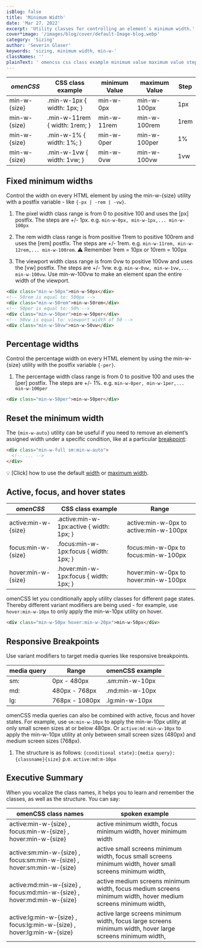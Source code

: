 ```yaml
---
isBlog: false
title: 'Minimum Width'
date: 'Mar 27. 2022'
excerpt: 'Utility classes for controlling an element`s minimum width.'
cover*image: '/images/blog/cover/default-Image-blog.webp'
category: 'Sizing'
author: 'Severin Glaser'
keywords: 'sizing, minimum width, min-w-'
classNames: ''
plainText: ' omencss css class example minimum value maximum value step - - - min-w- size min-w-1px width: 1px; min-w-0px min-w-100px 1px min-w- size min-w-11rem width: 1rem; min-w-11rem min-w-100rem 1rem min-w- size min-w-1% width: 1%; min-w-0per min-w-100per 1% min-w- size min-w-1vw width: 1vw; min-w-0vw min-w-100vw 1vw fixed minimum widths control the width on every html element by using the min-w- size utility with a postfix variable - like -px -rem -vw 1 the pixel width class range is from 0 to positive 100 and uses the px postfix the steps are + - 1px e g min-w-0px min-w-1px min-w-100px 2 the rem width class range is from positive 11rem to positive 100rem and uses the rem postfix the steps are + - 1rem e g min-w-11rem min-w-12rem min-w-100rem ⚠️ remember 1rem = 10px or 10rem = 100px 3 the viewport width class range is from 0vw to positive 100vw and uses the vw postfix the steps are + - 1vw e g min-w-0vw min-w-1vw min-w-100vw use min-w-100vw to make an element span the entire width of the viewport html div class=min-w-50px min-w-50px div ! 50rem is equal to: 500px div class=min-w-50rem min-w-50rem div ! 50per is equal to: 50% div class=min-w-50per min-w-50per div ! 50vw is equal to: viewport width of 50 div class=min-w-50vw min-w-50vw div percentage widths control the percentage width on every html element by using the min-w- size utility with the postfix variable -per 1 the percentage width class range is from 0 to positive 100 and uses the per postfix the steps are + - 1% e g min-w-0per min-w-1per min-w-100per html div class=min-w-50per min-w-50per div reset the minimum width the min-w-auto utility can be useful if you need to remove an element’s assigned width under a specific condition like at a particular breakpoint blog responsive-omencss-breakpoints : html div class=min-w-full sm:min-w-auto ! div active focus and hover states omencss css class example range - - active:min-w- size active :min-w-1px:active width: 1px; active:min-w-0px to active:min-w-100px focus:min-w- size focus :min-w-1px:focus width: 1px; focus:min-w-0px to focus:min-w-100px hover:min-w- size hover :min-w-1px:focus width: 1px; hover:min-w-0px to hover:min-w-100px omencss let you conditionally apply utility classes for different page states thereby different variant modifiers are being used - for example use hover:min-w-10px to only apply the min-w-10px utility on hover html div class=min-w-50px hover:min-w-20px min-w-50px div responsive breakpoints use variant modifiers to target media queries like responsive breakpoints media query range omencss example - - sm: 0px - 480px sm:min-w-10px md: 480px - 768px md:min-w-10px lg: 768px - 1080px lg:min-w-10px omencss media queries can also be combined with active focus and hover states for example use sm:min-w-10px to apply the min-w-10px utility at only small screen sizes at or below 480px or active:md:min-w-10px to apply the min-w-10px utility at only between small screen sizes 480px and medium screen sizes 768px 1 the structure is as follows: conditional state : media query : classname size p e active:md:m-10px executive summary when you vocalize the class names it helps you to learn and remember the classes as well as the structure you can say: omencss class names spoken example active:min-w- size focus:min-w- size hover:min-w- size active minimum width focus minimum width hover minimum width active:sm:min-w- size focus:sm:min-w- size hover:sm:min-w- size active small screens minimum width focus small screens minimum width hover small screens minimum width active:md:min-w- size focus:md:min-w- size hover:md:min-w- size active medium screens minimum width focus medium screens minimum width hover medium screens minimum width active:lg:min-w- size focus:lg:min-w- size hover:lg:min-w- size active large screens minimum width focus large screens minimum width hover large screens minimum width '
---
```


| _omenCSS_    | CSS class example             | minimum Value | maximum Value | Step |
| ------------ | ----------------------------- | ------------- | ------------- | ---- |
| min-w-{size} | .min-w-1px { width: 1px; }    | min-w-0px     | min-w-100px   | 1px  |
| min-w-{size} | .min-w-11rem { width: 1rem; } | min-w-11rem   | min-w-100rem  | 1rem |
| min-w-{size} | .min-w-1% { width: 1%; }      | min-w-0per    | min-w-100per  | 1%   |
| min-w-{size} | .min-w-1vw { width: 1vw; }    | min-w-0vw     | min-w-100vw   | 1vw  |

## Fixed minimum widths

Control the width on every HTML element by using the min-w-{size} utility with a postfix variable - like `{-px | -rem | -vw}`.

1. The pixel width class range is from 0 to positive 100 and uses the [px] postfix. The steps are +/- 1px. e.g. `min-w-0px, min-w-1px,... min-w-100px`

2. The rem width class range is from positive 11rem to positive 100rem and uses the [rem] postfix. The steps are +/- 1rem. e.g. `min-w-11rem, min-w-12rem,... min-w-100rem`. ⚠️ Remember 1rem = 10px or 10rem = 100px

3. The viewport width class range is from 0vw to positive 100vw and uses the [vw] postfix. The steps are +/- 1vw. e.g. `min-w-0vw, min-w-1vw,... min-w-100vw`. Use min-w-100vw to make an element span the entire width of the viewport.

```html
<div class="min-w-50px">min-w-50px</div>
<!-- 50rem is equal to: 500px -->
<div class="min-w-50rem">min-w-50rem</div>
<!-- 50per is equal to: 50% -->
<div class="min-w-50per">min-w-50per</div>
<!-- 50vw is equal to: viewport width of 50 -->
<div class="min-w-50vw">min-w-50vw</div>
```

## Percentage widths

Control the percentage width on every HTML element by using the min-w-{size} utility with the postfix variable `{-per}`.

1. The percentage width class range is from 0 to positive 100 and uses the [per] postfix. The steps are +/- 1%. e.g. `min-w-0per, min-w-1per,... min-w-100per`

```html
<div class="min-w-50per">min-w-50per</div>
```

## Reset the minimum width

The `{min-w-auto}` utility can be useful if you need to remove an element’s assigned width under a specific condition, like at a particular [breakpoint](/blog/responsive-omencss-breakpoints):

```html
<div class="min-w-full sm:min-w-auto">
  <!-- ... -->
</div>
```

💡 [Click] how to use the default [width](/docs/sizing-width) or [maximum width](/docs/sizing-maximum-width).

## Active, focus, and hover states

| _omenCSS_           | CSS class example                         | Range                                  |
| ------------------- | ----------------------------------------- | -------------------------------------- |
| active:min-w-{size} | .active\:min-w-1px:active { width: 1px; } | active:min-w-0px to active:min-w-100px |
| focus:min-w-{size}  | .focus\:min-w-1px:focus { width: 1px; }   | focus:min-w-0px to focus:min-w-100px   |
| hover:min-w-{size}  | .hover\:min-w-1px:focus { width: 1px; }   | hover:min-w-0px to hover:min-w-100px   |

omenCSS let you conditionally apply utility classes for different page states. Thereby different variant modifiers are being used - for example, use `hover:min-w-10px` to only apply the min-w-10px utility on hover.

```html
<div class="min-w-50px hover:min-w-20px">min-w-50px</div>
```

## Responsive Breakpoints

Use variant modifiers to target media queries like responsive breakpoints.

| media query | Range          | omenCSS example |
| ----------- | -------------- | --------------- |
| sm:         | 0px - 480px    | .sm:min-w-10px  |
| md:         | 480px - 768px  | .md:min-w-10px  |
| lg:         | 768px - 1080px | .lg:min-w-10px  |

omenCSS media queries can also be combined with active, focus and hover states. For example, use `sm:min-w-10px` to apply the min-w-10px utility at only small screen sizes at or below 480px. Or `active:md:min-w-10px` to apply the min-w-10px utility at only between small screen sizes (480px) and medium screen sizes (768px).

1. The structure is as follows: `{conditional state}:{media query}:{classname}{size}` p.e. `active:md:m-10px`

## Executive Summary

When you vocalize the class names, it helps you to learn and remember the classes, as well as the structure. You can say:

| omenCSS class names                                                    | spoken example                                                                                               |
| ---------------------------------------------------------------------- | ------------------------------------------------------------------------------------------------------------ |
| active:min-w-{size} , focus:min-w-{size} , hover:min-w-{size}          | active minimum width, focus minimum width, hover minimum width                                               |
| active:sm:min-w-{size} , focus:sm:min-w-{size} , hover:sm:min-w-{size} | active small screens minimum width, focus small screens minimum width, hover small screens minimum width,    |
| active:md:min-w-{size} , focus:md:min-w-{size} , hover:md:min-w-{size} | active medium screens minimum width, focus medium screens minimum width, hover medium screens minimum width, |
| active:lg:min-w-{size} , focus:lg:min-w-{size} , hover:lg:min-w-{size} | active large screens minimum width, focus large screens minimum width, hover large screens minimum width,    |
